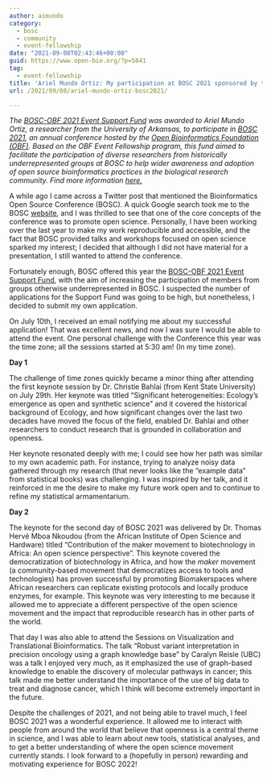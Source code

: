 ```yaml
---
author: aimundo
category:
  - bosc
  - community
  - event-fellowship
date: "2021-09-08T02:43:46+00:00"
guid: https://www.open-bio.org/?p=5841
tag:
  - event-fellowship
title: 'Ariel Mundo Ortiz: My participation at BOSC 2021 sponsored by the BOSC-OBF Event Support'
url: /2021/09/08/ariel-mundo-ortiz-bosc2021/

---
```

_The [BOSC-OBF 2021 Event Support Fund](//www.open-bio.org/2021/06/11/bosc-obf-2021-event-support-fund/”) was awarded to Ariel Mundo Ortiz, a researcher from the University of Arkansas, to participate in [BOSC 2021](/events/bosc-2021/), an annual conference hosted by the [Open Bioinformatics Foundation (OBF)](https://www.open-bio.org). Based on the OBF Event Fellowship program, this fund aimed to facilitate the participation of diverse researchers from historically underrepresented groups at BOSC to help wider awareness and adoption of open source bioinformatics practices in the biological research community. Find more information [here.](/travel-awards/)_

A while ago I came across a Twitter post that mentioned the Bioinformatics Open Source Conference (BOSC). A quick Google search took me to the BOSC [website](/events/bosc-2021/about/), and I was thrilled to see that one of the core concepts of the conference was to promote open science. Personally, I have been working over the last year to make my work reproducible and accessible, and the fact that BOSC provided talks and workshops focused on open science sparked my interest; I decided that although I did not have material for a presentation, I still wanted to attend the conference.

Fortunately enough, BOSC offered this year the [BOSC-OBF 2021 Event Support Fund](/2021/06/11/bosc-obf-2021-event-support-fund/), with the aim of increasing the participation of members from groups otherwise underrepresented in BOSC. I suspected the number of applications for the Support Fund was going to be high, but nonetheless, I decided to submit my own application.

On July 10th, I received an email notifying me about my successful application! That was excellent news, and now I was sure I would be able to attend the event. One personal challenge with the Conference this year was the time zone; all the sessions started at 5:30 am! (In my time zone).

**Day 1**

The challenge of time zones quickly became a minor thing after attending the first keynote session by Dr. Christie Bahlai (from Kent State University) on July 29th. Her keynote was titled “Significant heterogeneities: Ecology’s emergence as open and synthetic science” and it covered the historical background of Ecology, and how significant changes over the last two decades have moved the focus of the field, enabled Dr. Bahlai and other researchers to conduct research that is grounded in collaboration and openness.

Her keynote resonated deeply with me; I could see how her path was similar to my own academic path. For instance, trying to analyze noisy data gathered through my research (that never looks like the “example data” from statistical books) was challenging. I was inspired by her talk, and it reinforced in me the desire to make my future work open and to continue to refine my statistical armamentarium.

**Day 2**

The keynote for the second day of BOSC 2021 was delivered by Dr. Thomas Hervé Mboa Nkoudou (from the African Institute of Open Science and Hardware) titled “Contribution of the maker movement to biotechnology in Africa: An open science perspective”. This keynote covered the democratization of biotechnology in Africa, and how the _maker_ movement (a community-based movement that democratizes access to tools and technologies) has proven successful by promoting Biomakerspaces where African researchers can replicate existing protocols and locally produce enzymes, for example. This keynote was very interesting to me because it allowed me to appreciate a different perspective of the open science movement and the impact that reproducible research has in other parts of the world.

That day I was also able to attend the Sessions on Visualization and Translational Bioinformatics. The talk “Robust variant interpretation in precision oncology using a graph knowledge base” by Caralyn Reisle (UBC) was a talk I enjoyed very much, as it emphasized the use of graph-based knowledge to enable the discovery of molecular pathways in cancer; this talk made me better understand the importance of the use of big data to treat and diagnose cancer, which I think will become extremely important in the future.

Despite the challenges of 2021, and not being able to travel much, I feel BOSC 2021 was a wonderful experience. It allowed me to interact with people from around the world that believe that openness is a central theme in science, and I was able to learn about new tools, statistical analyses, and to get a better understanding of where the open science movement currently stands. I look forward to a (hopefully in person) rewarding and motivating experience for BOSC 2022!
